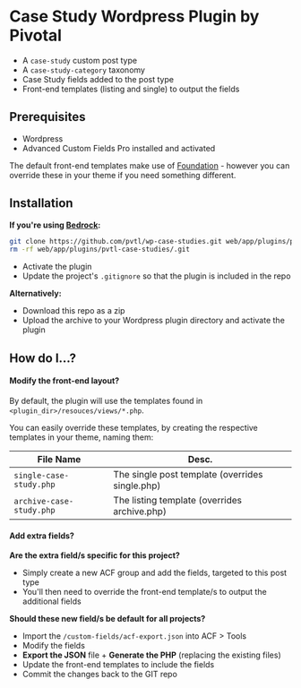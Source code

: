 # Case Study Wordpress Plugin by Pivotal

- A `case-study` custom post type
- A `case-study-category` taxonomy
- Case Study fields added to the post type
- Front-end templates (listing and single) to output the fields

## Prerequisites

- Wordpress
- Advanced Custom Fields Pro installed and activated

The default front-end templates make use of [Foundation](https://foundation.zurb.com/) - however you can override these in your theme if you need something different.

## Installation

__If you're using [Bedrock](https://github.com/roots/bedrock):__

```bash
git clone https://github.com/pvtl/wp-case-studies.git web/app/plugins/pvtl-case-studies
rm -rf web/app/plugins/pvtl-case-studies/.git
```

- Activate the plugin
- Update the project's `.gitignore` so that the plugin is included in the repo

__Alternatively:__

- Download this repo as a zip
- Upload the archive to your Wordpress plugin directory and activate the plugin

## How do I...?

#### Modify the front-end layout?

By default, the plugin will use the templates found in `<plugin_dir>/resouces/views/*.php`.

You can easily override these templates, by creating the respective templates in your theme, naming them:

| File Name | Desc. |
| --- | --- |
| `single-case-study.php` | The single post template (overrides single.php) |
| `archive-case-study.php` | The listing template (overrides archive.php) |

#### Add extra fields?

__Are the extra field/s specific for this project?__

- Simply create a new ACF group and add the fields, targeted to this post type
- You'll then need to override the front-end template/s to output the additional fields

__Should these new field/s be default for all projects?__

- Import the `/custom-fields/acf-export.json` into ACF > Tools
- Modify the fields
- __Export the JSON__ file + __Generate the PHP__ (replacing the existing files)
- Update the front-end templates to include the fields
- Commit the changes back to the GIT repo

